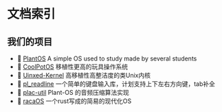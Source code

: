 # 文档索引

## 我们的项目

* :tada: [PlantOS](https://github.com/plos-clan/Plant-OS) A simple OS used to study made by several students
* :tada: [CoolPotOS](https://github.com/plos-clan/CoolPotOS) 移植性更高的玩具操作系统
* :tada: [Uinxed-Kernel](https://github.com/ViudiraTech/Uinxed-Kernel) 高移植性高整洁度的类Unix内核
* :tada: [pl_readline](https://github.com/plos-clan/pl_readline) 一个简单的键盘输入库，计划支持上下左右方向键，tab补全
* :tada: [plac-util](https://github.com/plos-clan/plac-util) Plant-OS 的音频压缩算法实现
* :tada: [racaOS](https://github.com/zzjrabbit/racaOS) 一个rust写成的简易的现代化OS

